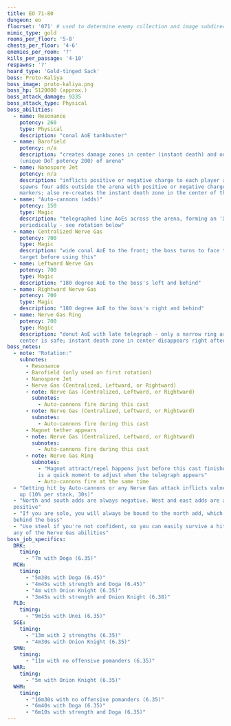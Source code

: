 ```yaml
---
title: EO 71-80
dungeon: eo
floorset: '071' # used to determine enemy collection and image subdirectory
mimic_type: gold
rooms_per_floor: '5-8'
chests_per_floor: '4-6'
enemies_per_room: '?'
kills_per_passage: '4-10'
respawns: '?'
hoard_type: 'Gold-tinged Sack'
boss: Proto-Kaliya
boss_image: proto-kaliya.png
boss_hp: 5120000 (approx.)
boss_attack_damage: 9335
boss_attack_type: Physical
boss_abilities:
  - name: Resonance
    potency: 260
    type: Physical
    description: "conal AoE tankbuster"
  - name: Barofield
    potency: n/a
    description: "creates damage zones in center (instant death) and outer ring
    (unique DoT potency 200) of arena"
  - name: Nanospore Jet
    potency: n/a
    description: "inflicts positive or negative charge to each player and
    spawns four adds outside the arena with positive or negative charge
    markers; also re-creates the instant death zone in the center of the arena"
  - name: "Auto-cannons (adds)"
    potency: 150
    type: Magic
    description: "telegraphed line AoEs across the arena, forming an 'X'; used
    periodically - see rotation below"
  - name: Centralized Nerve Gas
    potency: 700
    type: Magic
    description: "wide conal AoE to the front; the boss turns to face the
    target before using this"
  - name: Leftward Nerve Gas
    potency: 700
    type: Magic
    description: "180 degree AoE to the boss's left and behind"
  - name: Rightward Nerve Gas
    potency: 700
    type: Magic
    description: "180 degree AoE to the boss's right and behind"
  - name: Nerve Gas Ring
    potency: 700
    type: Magic
    description: "donut AoE with late telegraph - only a narrow ring around the
    center is safe; instant death zone in center disappears right after this"
boss_notes:
  - note: "Rotation:"
    subnotes:
      - Resonance
      - Barofield (only used on first rotation)
      - Nanospore Jet
      - Nerve Gas (Centralized, Leftward, or Rightward)
      - note: Nerve Gas (Centralized, Leftward, or Rightward)
        subnotes:
          - Auto-cannons fire during this cast
      - note: Nerve Gas (Centralized, Leftward, or Rightward)
        subnotes:
          - Auto-cannons fire during this cast
      - Magnet tether appears
      - note: Nerve Gas (Centralized, Leftward, or Rightward)
        subnotes:
          - Auto-cannons fire during this cast
      - note: Nerve Gas Ring
        subnotes:
          - "Magnet attract/repel happens just before this cast finishes; there
          is a quick moment to adjust when the telegraph appears"
          - Auto-cannons fire at the same time
  - "Getting hit by Auto-cannons or any Nerve Gas attack inflicts vulnerability
    up (10% per stack, 30s)"
  - "North and south adds are always negative. West and east adds are always
  positive"
  - "If you are solo, you will always be bound to the north add, which spawns
  behind the boss"
  - "Use steel if you're not confident, so you can easily survive a hit from
  any of the Nerve Gas abilities"
boss_job_specifics:
  DRK:
    timing:
      - "7m with Doga (6.35)"
  MCH:
    timing:
      - "5m30s with Doga (6.45)"
      - "4m45s with strength and Doga (6.45)"
      - "4m with Onion Knight (6.35)"
      - "3m45s with strength and Onion Knight (6.38)"
  PLD:
    timing:
      - "9m15s with Unei (6.35)"
  SGE:
    timing:
      - "13m with 2 strengths (6.35)"
      - "4m30s with Onion Knight (6.35)"
  SMN:
    timing:
      - "11m with no offensive pomanders (6.35)"
  WAR:
    timing:
      - "5m with Onion Knight (6.35)"
  WHM:
    timing:
      - "16m30s with no offensive pomanders (6.35)"
      - "6m40s with Doga (6.35)"
      - "6m10s with strength and Doga (6.35)"
---
```

